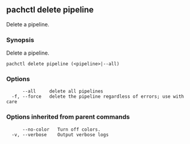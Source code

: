 ## pachctl delete pipeline

Delete a pipeline.

### Synopsis


Delete a pipeline.

```
pachctl delete pipeline (<pipeline>|--all)
```

### Options

```
      --all     delete all pipelines
  -f, --force   delete the pipeline regardless of errors; use with care
```

### Options inherited from parent commands

```
      --no-color   Turn off colors.
  -v, --verbose    Output verbose logs
```

